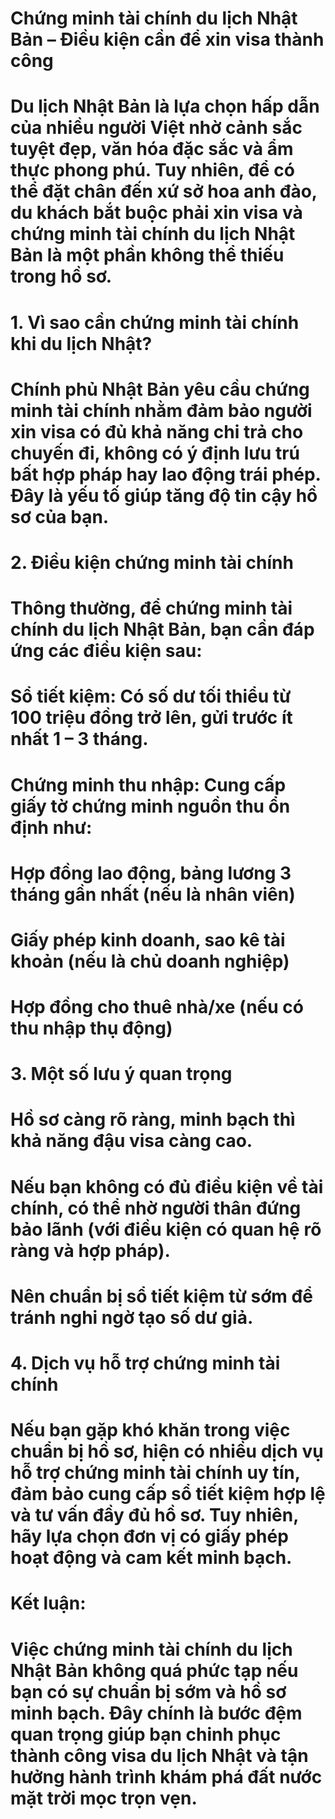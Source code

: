# Chứng minh tài chính du lịch Nhật Bản – Điều kiện cần để xin visa thành công

# Du lịch Nhật Bản là lựa chọn hấp dẫn của nhiều người Việt nhờ cảnh sắc tuyệt đẹp, văn hóa đặc sắc và ẩm thực phong phú. Tuy nhiên, để có thể đặt chân đến xứ sở hoa anh đào, du khách bắt buộc phải xin visa và chứng minh tài chính du lịch Nhật Bản là một phần không thể thiếu trong hồ sơ.

# 

# 1\. Vì sao cần chứng minh tài chính khi du lịch Nhật?

# Chính phủ Nhật Bản yêu cầu chứng minh tài chính nhằm đảm bảo người xin visa có đủ khả năng chi trả cho chuyến đi, không có ý định lưu trú bất hợp pháp hay lao động trái phép. Đây là yếu tố giúp tăng độ tin cậy hồ sơ của bạn.

# 

# 2\. Điều kiện chứng minh tài chính

# Thông thường, để chứng minh tài chính du lịch Nhật Bản, bạn cần đáp ứng các điều kiện sau:

# 

# Sổ tiết kiệm: Có số dư tối thiểu từ 100 triệu đồng trở lên, gửi trước ít nhất 1 – 3 tháng.

# 

# Chứng minh thu nhập: Cung cấp giấy tờ chứng minh nguồn thu ổn định như:

# 

# Hợp đồng lao động, bảng lương 3 tháng gần nhất (nếu là nhân viên)

# 

# Giấy phép kinh doanh, sao kê tài khoản (nếu là chủ doanh nghiệp)

# 

# Hợp đồng cho thuê nhà/xe (nếu có thu nhập thụ động)

# 

# 3\. Một số lưu ý quan trọng

# Hồ sơ càng rõ ràng, minh bạch thì khả năng đậu visa càng cao.

# 

# Nếu bạn không có đủ điều kiện về tài chính, có thể nhờ người thân đứng bảo lãnh (với điều kiện có quan hệ rõ ràng và hợp pháp).

# 

# Nên chuẩn bị sổ tiết kiệm từ sớm để tránh nghi ngờ tạo số dư giả.

# 

# 4\. Dịch vụ hỗ trợ chứng minh tài chính

# Nếu bạn gặp khó khăn trong việc chuẩn bị hồ sơ, hiện có nhiều dịch vụ hỗ trợ chứng minh tài chính uy tín, đảm bảo cung cấp sổ tiết kiệm hợp lệ và tư vấn đầy đủ hồ sơ. Tuy nhiên, hãy lựa chọn đơn vị có giấy phép hoạt động và cam kết minh bạch.

# 

# Kết luận:

# Việc chứng minh tài chính du lịch Nhật Bản không quá phức tạp nếu bạn có sự chuẩn bị sớm và hồ sơ minh bạch. Đây chính là bước đệm quan trọng giúp bạn chinh phục thành công visa du lịch Nhật và tận hưởng hành trình khám phá đất nước mặt trời mọc trọn vẹn.



